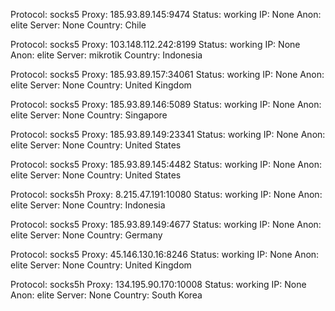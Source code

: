 Protocol: socks5
Proxy: 185.93.89.145:9474
Status: working
IP: None
Anon: elite
Server: None
Country: Chile

Protocol: socks5
Proxy: 103.148.112.242:8199
Status: working
IP: None
Anon: elite
Server: mikrotik
Country: Indonesia

Protocol: socks5
Proxy: 185.93.89.157:34061
Status: working
IP: None
Anon: elite
Server: None
Country: United Kingdom

Protocol: socks5
Proxy: 185.93.89.146:5089
Status: working
IP: None
Anon: elite
Server: None
Country: Singapore

Protocol: socks5
Proxy: 185.93.89.149:23341
Status: working
IP: None
Anon: elite
Server: None
Country: United States

Protocol: socks5
Proxy: 185.93.89.145:4482
Status: working
IP: None
Anon: elite
Server: None
Country: United States

Protocol: socks5h
Proxy: 8.215.47.191:10080
Status: working
IP: None
Anon: elite
Server: None
Country: Indonesia

Protocol: socks5
Proxy: 185.93.89.149:4677
Status: working
IP: None
Anon: elite
Server: None
Country: Germany

Protocol: socks5
Proxy: 45.146.130.16:8246
Status: working
IP: None
Anon: elite
Server: None
Country: United Kingdom

Protocol: socks5h
Proxy: 134.195.90.170:10008
Status: working
IP: None
Anon: elite
Server: None
Country: South Korea


